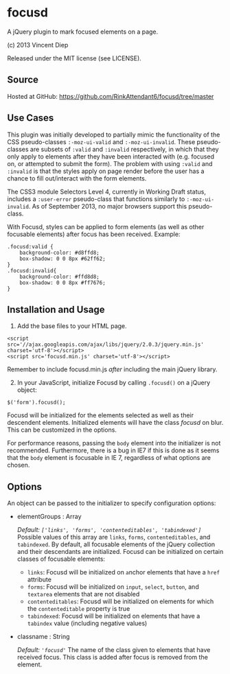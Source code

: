 # focusd

A jQuery plugin to mark focused elements on a page.

(c) 2013 Vincent Diep

Released under the MIT license (see LICENSE).

## Source

Hosted at GitHub: https://github.com/RinkAttendant6/focusd/tree/master

## Use Cases

This plugin was initially developed to partially mimic the functionality of the CSS pseudo-classes `:-moz-ui-valid` and `:-moz-ui-invalid`. These pseudo-classes are subsets of `:valid` and `:invalid` respectively, in which that they only apply to elements after they have been interacted with (e.g. focused on, or attempted to submit the form). The problem with using `:valid` and `:invalid` is that the styles apply on page render before the user has a chance to fill out/interact with the form elements.

The CSS3 module Selectors Level 4, currently in Working Draft status, includes a `:user-error` pseudo-class that functions similarly to `:-moz-ui-invalid`. As of September 2013, no major browsers support this pseudo-class.

With Focusd, styles can be applied to form elements (as well as other focusable elements) after focus has been received. Example:

    .focusd:valid {
        background-color: #d8ffd8;
        box-shadow: 0 0 8px #62ff62;
    }
    .focusd:invalid{
        background-color: #ffd8d8;
        box-shadow: 0 0 8px #ff7676;
    }

## Installation and Usage

 1. Add the base files to your HTML page.
```
<script src='//ajax.googleapis.com/ajax/libs/jquery/2.0.3/jquery.min.js' charset='utf-8'></script>
<script src='focusd.min.js' charset='utf-8'></script>
```
 Remember to include focusd.min.js *after* including the main jQuery library.

 2. In your JavaScript, initialize Focusd by calling `.focusd()` on a jQuery object:
```
$('form').focusd();
```

Focusd will be initialized for the elements selected as well as their descendent elements. Initialized elements will have the class *focusd* on blur. This can be customized in the options.

For performance reasons, passing the `body` element into the initializer is not recommended. Furthermore, there is a bug in IE7 if this is done as it seems that the `body` element is focusable in IE 7, regardless of what options are chosen.

## Options

An object can be passed to the initializer to specify configuration options:

 - elementGroups : Array
 
   *Default: `['links', 'forms', 'contenteditables', 'tabindexed']`* Possible values of this array are `links`, `forms`, `contenteditables`, and `tabindexed`. By default, all focusable elements of the jQuery collection and their descendants are initialized. Focusd can be initialized on certain classes of focusable elements:

    - `links`: Focusd will be initialized on `a`nchor elements that have a `href` attribute
    - `forms`: Focusd will be initialized on `input`, `select`, `button`, and `textarea` elements that are not disabled
    - `contenteditables`: Focusd will be initialized on elements for which the `contenteditable` property is true
    - `tabindexed`: Focusd will be initialized on elements that have a `tabindex` value (including negative values)

 - classname : String

   *Default: `'focusd'`* The name of the class given to elements that have received focus. This class is added after focus is removed from the element.
